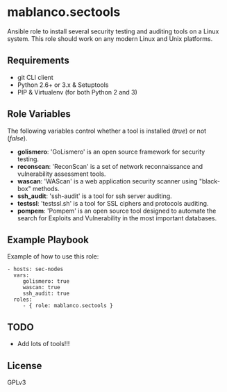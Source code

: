 # mablanco.sectools

Ansible role to install several security testing and auditing tools on a Linux system. This role should work on any modern Linux and Unix platforms.

## Requirements
- git CLI client
- Python 2.6+ or 3.x & Setuptools
- PIP & Virtualenv (for both Python 2 and 3)

## Role Variables
The following variables control whether a tool is installed (*true*) or not (*false*).

- **golismero**: 'GoLismero' is an open source framework for security testing.
- **reconscan**: 'ReconScan' is a set of network reconnaissance and vulnerability assessment tools.
- **wascan**: 'WAScan' is a web application security scanner using "black-box" methods.
- **ssh_audit**: 'ssh-audit' is a tool for ssh server auditing.
- **testssl**: 'testssl.sh' is a tool for SSL ciphers and protocols auditing.
- **pompem**: 'Pompem' is an open source tool designed to automate the search for Exploits and Vulnerability in the most important databases.

## Example Playbook

Example of how to use this role:

    - hosts: sec-nodes
      vars:
         golismero: true
         wascan: true
         ssh_audit: true
      roles:
         - { role: mablanco.sectools }

## TODO

- Add lots of tools!!!

## License

GPLv3
